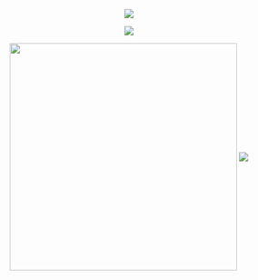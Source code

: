 <p align="center">
<img src="https://capsule-render.vercel.app/api?type=waving&color=timeGradient&height=300&&section=header&text=HI%20THERE!&fontSize=90&fontAlign=50&fontAlignY=30&desc=I%20am%20Yiwenjia!&descAlign=50&descSize=30&descAlignY=60&animation=twinkling">
</p>

<p align="center">
<img src="https://readme-typing-svg.demolab.com?font=Orbitron&size=25&pause=1000&center=true&vCenter=true&random=false&width=600&lines=Welcome+to+my+GitHub!;I+am+super+obsessed+with+programming!" />
</p>


<p align="center">
<!-- https://github.com/anuraghazra/github-readme-stats -->
<img align="center" width="400" src="https://github-readme-stats.vercel.app/api?username=Yiwenjia1&theme=transparent&include_all_commits=true&show_icons=true&hide_border=true" />

<img align="center" src="https://github-readme-stats.vercel.app/api/top-langs/?username=Yiwenjia1&theme=transparent&hide_border=true&layout=donut-vertical&langs_count=6" />
</p>

<!--
**Yiwenjia1/Yiwenjia1** is a ✨ _special_ ✨ repository because its `README.md` (this file) appears on your GitHub profile.

Here are some ideas to get you started:

- 🔭 I’m currently working on ...
- 🌱 I’m currently learning ...
- 👯 I’m looking to collaborate on ...
- 🤔 I’m looking for help with ...
- 💬 Ask me about ...
- 📫 How to reach me: ...
- 😄 Pronouns: ...
- ⚡ Fun fact: ...
-->
